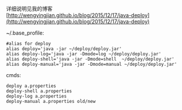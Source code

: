 详细说明见我的博客  
[http://wengyingjian.github.io/blog/2015/12/17/java-deploy](http://wengyingjian.github.io/blog/2015/12/17/java-deploy)




~/.base_profile:

	#alias for deploy
	alias deploy='java -jar ~/deploy/deploy.jar'
	alias deploy-log='java -jar -Dmode=log ~/deploy/deploy.jar'
	alias deploy-shell='java -jar -Dmode=shell  ~/deploy/deploy.jar'
	alias deploy-manual='java -jar -Dmode=manual ~/deploy/deploy.jar'
	
	
cmds:

	deploy a.properties 
	deploy-shell a.properties
	deploy-log a.properties
	deploy-manual a.properties old/new